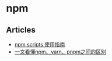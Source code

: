 # npm

## Articles
* [npm scripts 使用指南](http://www.ruanyifeng.com/blog/2016/10/npm_scripts.html)
* [一文看懂npm、yarn、pnpm之间的区别](https://zhuanlan.zhihu.com/p/37653878)
